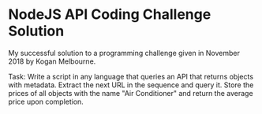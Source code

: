 # NodeJS API Coding Challenge Solution
My successful solution to a programming challenge given in November 2018 by Kogan Melbourne.

Task: Write a script in any language that queries an API that returns objects with metadata. Extract the next URL in the sequence and query it. Store the prices of all objects with the name "Air Conditioner" and return the average price upon completion.
